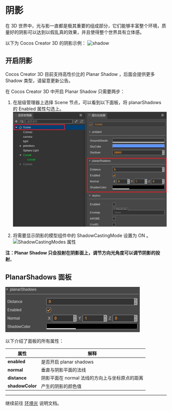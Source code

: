 # 阴影

在 3D 世界中，光与影一直都是极其重要的组成部分，它们能够丰富整个环境，质量好的阴影可以达到以假乱真的效果，并且使得整个世界具有立体感。

以下为 Cocos Creator 3D 的阴影示例：
![shadow](shadow/shadowExample.jpg)

## 开启阴影

Cocos Creator 3D 目前支持高性价比的 Planar Shadow ，后面会提供更多 Shadow 类型，请留意更新公告。

在 Cocos Creator 3D 中开启 Planar Shadow 只需要两步：

1. 在层级管理器上选择 Scene 节点，可以看到以下面板，将 planarShadows 的 Enabled 属性勾选上。
![planar shadow 所处位置](shadow/planarShadows.jpg)

2. 将需要显示阴影的模型组件中的 ShadowCastingMode 设置为 ON 。
![ShadowCastingModes 属性](shadow/shadowCastingMode.jpg)

**注：Planar Shadow 只会投射在阴影面上，调节方向光角度可以调节阴影的投射**。

## PlanarShadows 面板

![planar shadow 面板细节](shadow/planarShadowsDetail.jpg)

以下介绍了面板的所有属性：

属性 | 解释
---|---
**enabled** | 是否开启 planar shadows
**normal** | 垂直与阴影平面的法线
**distance** | 阴影平面在 normal 法线的方向上与坐标原点的距离
**shadowColor** | 产生的阴影的颜色值

---

继续前往 [环境光](ambient.md) 说明文档。
